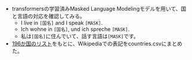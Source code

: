 - transformersの学習済みMasked Language Modelingモデルを用いて、国と言語の対応を確認してみる。
    - I live in `[国名]` and I speak `[MASK]`.
    - Ich wohne in `[国名]`, und ich spreche `[MASK]`.
    - 私は`[国名]`に住んでいて、話す言語は`[MASK]`です。
- [196か国のリスト](https://www.boldtuesday.com/pages/alphabetical-list-of-all-countries-and-capitals-shown-on-list-of-countries-poster)をもとに、Wikipediaでの表記をcountries.csvにまとめた。